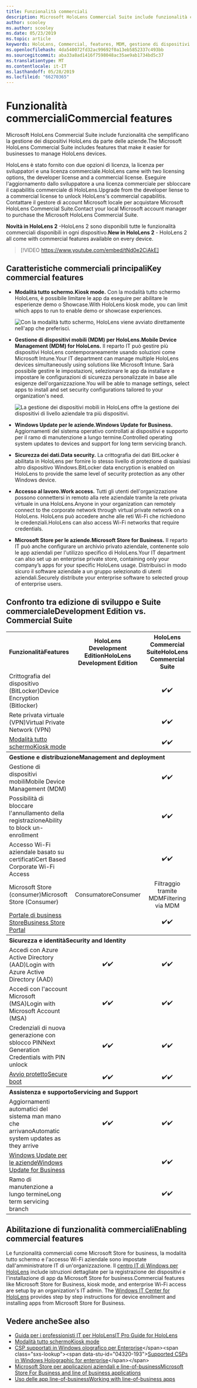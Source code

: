 ```yaml
---
title: Funzionalità commerciali
description: Microsoft HoloLens Commercial Suite include funzionalità che semplificano la gestione dei dispositivi HoloLens da parte delle aziende.  Per impostazione predefinita, HoloLens 2 è dotato di funzionalità commerciali.
author: scooley
ms.author: scooley
ms.date: 05/23/2019
ms.topic: article
keywords: HoloLens, Commercial, features, MDM, gestione di dispositivi mobili, modalità tutto schermo
ms.openlocfilehash: 4da540072fd32ac99692f0a13eb5852337c493bb
ms.sourcegitcommit: aba33a8ad1416f7598048ac35ae9ab1734bd5c37
ms.translationtype: MT
ms.contentlocale: it-IT
ms.lasthandoff: 05/28/2019
ms.locfileid: "66270365"
---
```

# <a name="commercial-features"></a><span data-ttu-id="04320-105">Funzionalità commerciali</span><span class="sxs-lookup"><span data-stu-id="04320-105">Commercial features</span></span>

<span data-ttu-id="04320-106">Microsoft HoloLens Commercial Suite include funzionalità che semplificano la gestione dei dispositivi HoloLens da parte delle aziende.</span><span class="sxs-lookup"><span data-stu-id="04320-106">The Microsoft HoloLens Commercial Suite includes features that make it easier for businesses to manage HoloLens devices.</span></span>

<span data-ttu-id="04320-107">HoloLens è stato fornito con due opzioni di licenza, la licenza per sviluppatori e una licenza commerciale.</span><span class="sxs-lookup"><span data-stu-id="04320-107">HoloLens came with two licensing options, the developer license and a commercial license.</span></span>  <span data-ttu-id="04320-108">Eseguire l'aggiornamento dallo sviluppatore a una licenza commerciale per sbloccare il capabilitis commerciale di HoloLens.</span><span class="sxs-lookup"><span data-stu-id="04320-108">Upgrade from the developer liense to a commercial license to unlock HoloLens's commercial capabilitis.</span></span>  <span data-ttu-id="04320-109">Contattare il gestore di account Microsoft locale per acquistare Microsoft HoloLens Commercial Suite.</span><span class="sxs-lookup"><span data-stu-id="04320-109">Contact your local Microsoft account manager to purchase the Microsoft HoloLens Commercial Suite.</span></span>

<span data-ttu-id="04320-110">**Novità in HoloLens 2** -HoloLens 2 sono disponibili tutte le funzionalità commerciali disponibili in ogni dispositivo.</span><span class="sxs-lookup"><span data-stu-id="04320-110">**New in HoloLens 2** - HoloLens 2 all come with commercial features available on every device.</span></span>

>[!VIDEO https://www.youtube.com/embed/tNd0e2CiAkE]

## <a name="key-commercial-features"></a><span data-ttu-id="04320-111">Caratteristiche commerciali principali</span><span class="sxs-lookup"><span data-stu-id="04320-111">Key commercial features</span></span>

* <span data-ttu-id="04320-112">**Modalità tutto schermo.**</span><span class="sxs-lookup"><span data-stu-id="04320-112">**Kiosk mode.**</span></span> <span data-ttu-id="04320-113">Con la modalità tutto schermo HoloLens, è possibile limitare le app da eseguire per abilitare le esperienze demo o Showcase.</span><span class="sxs-lookup"><span data-stu-id="04320-113">With HoloLens kiosk mode, you can limit which apps to run to enable demo or showcase experiences.</span></span>

  ![Con la modalità tutto schermo, HoloLens viene avviato direttamente nell'app che preferisci.](images/201608-kioskmode-400px.png)

* <span data-ttu-id="04320-115">**Gestione di dispositivi mobili (MDM) per HoloLens.**</span><span class="sxs-lookup"><span data-stu-id="04320-115">**Mobile Device Management (MDM) for HoloLens.**</span></span> <span data-ttu-id="04320-116">Il reparto IT può gestire più dispositivi HoloLens contemporaneamente usando soluzioni come Microsoft Intune.</span><span class="sxs-lookup"><span data-stu-id="04320-116">Your IT department can manage multiple HoloLens devices simultaneously using solutions like Microsoft Intune.</span></span> <span data-ttu-id="04320-117">Sarà possibile gestire le impostazioni, selezionare le app da installare e impostare le configurazioni di sicurezza personalizzate in base alle esigenze dell'organizzazione.</span><span class="sxs-lookup"><span data-stu-id="04320-117">You will be able to manage settings, select apps to install and set security configurations tailored to your organization's need.</span></span>

  ![La gestione dei dispositivi mobili in HoloLens offre la gestione dei dispositivi di livello aziendale tra più dispositivi.](images/201608-enterprisemanagement-400px.png)
   
* <span data-ttu-id="04320-119">**Windows Update per le aziende.**</span><span class="sxs-lookup"><span data-stu-id="04320-119">**Windows Update for Business.**</span></span> <span data-ttu-id="04320-120">Aggiornamenti del sistema operativo controllati ai dispositivi e supporto per il ramo di manutenzione a lungo termine.</span><span class="sxs-lookup"><span data-stu-id="04320-120">Controlled operating system updates to devices and support for long term servicing branch.</span></span>
* <span data-ttu-id="04320-121">**Sicurezza dei dati.**</span><span class="sxs-lookup"><span data-stu-id="04320-121">**Data security.**</span></span> <span data-ttu-id="04320-122">La crittografia dei dati BitLocker è abilitata in HoloLens per fornire lo stesso livello di protezione di qualsiasi altro dispositivo Windows.</span><span class="sxs-lookup"><span data-stu-id="04320-122">BitLocker data encryption is enabled on HoloLens to provide the same level of security protection as any other Windows device.</span></span>
* <span data-ttu-id="04320-123">**Accesso al lavoro.**</span><span class="sxs-lookup"><span data-stu-id="04320-123">**Work access.**</span></span> <span data-ttu-id="04320-124">Tutti gli utenti dell'organizzazione possono connettersi in remoto alla rete aziendale tramite la rete privata virtuale in una HoloLens.</span><span class="sxs-lookup"><span data-stu-id="04320-124">Anyone in your organization can remotely connect to the corporate network through virtual private network on a HoloLens.</span></span> <span data-ttu-id="04320-125">HoloLens può accedere anche alle reti Wi-Fi che richiedono le credenziali.</span><span class="sxs-lookup"><span data-stu-id="04320-125">HoloLens can also access Wi-Fi networks that require credentials.</span></span>
* <span data-ttu-id="04320-126">**Microsoft Store per le aziende.**</span><span class="sxs-lookup"><span data-stu-id="04320-126">**Microsoft Store for Business.**</span></span> <span data-ttu-id="04320-127">Il reparto IT può anche configurare un archivio privato aziendale, contenente solo le app aziendali per l'utilizzo specifico di HoloLens.</span><span class="sxs-lookup"><span data-stu-id="04320-127">Your IT department can also set up an enterprise private store, containing only your company’s apps for your specific HoloLens usage.</span></span> <span data-ttu-id="04320-128">Distribuisci in modo sicuro il software aziendale a un gruppo selezionato di utenti aziendali.</span><span class="sxs-lookup"><span data-stu-id="04320-128">Securely distribute your enterprise software to selected group of enterprise users.</span></span>

## <a name="development-edition-vs-commercial-suite"></a><span data-ttu-id="04320-129">Confronto tra edizione di sviluppo e Suite commerciale</span><span class="sxs-lookup"><span data-stu-id="04320-129">Development Edition vs. Commercial Suite</span></span>

<table>
<tr>
<th><span data-ttu-id="04320-130">Funzionalità</span><span class="sxs-lookup"><span data-stu-id="04320-130">Features</span></span></th><th><span data-ttu-id="04320-131">HoloLens Development Edition</span><span class="sxs-lookup"><span data-stu-id="04320-131">HoloLens Development Edition</span></span></th><th><span data-ttu-id="04320-132">HoloLens Commercial Suite</span><span class="sxs-lookup"><span data-stu-id="04320-132">HoloLens Commercial Suite</span></span></th><th><span data-ttu-id="04320-133">HoloLens 2</span><span class="sxs-lookup"><span data-stu-id="04320-133">HoloLens 2</span></span></th>
</tr><tr>
<td><span data-ttu-id="04320-134">Crittografia del dispositivo (BitLocker)</span><span class="sxs-lookup"><span data-stu-id="04320-134">Device Encryption (Bitlocker)</span></span></td><td></td><td style="text-align: center;"><span data-ttu-id="04320-135">✔️</span><span class="sxs-lookup"><span data-stu-id="04320-135">✔️</span></span></td><td style="text-align: center;"><span data-ttu-id="04320-136">✔️</span><span class="sxs-lookup"><span data-stu-id="04320-136">✔️</span></span></td>
</tr><tr>
<td><span data-ttu-id="04320-137">Rete privata virtuale (VPN)</span><span class="sxs-lookup"><span data-stu-id="04320-137">Virtual Private Network (VPN)</span></span></td><td></td><td style="text-align: center;"><span data-ttu-id="04320-138">✔️</span><span class="sxs-lookup"><span data-stu-id="04320-138">✔️</span></span></td><td style="text-align: center;"><span data-ttu-id="04320-139">✔️</span><span class="sxs-lookup"><span data-stu-id="04320-139">✔️</span></span></td>
</tr><tr>
<td><span data-ttu-id="04320-140"><a href="using-the-windows-device-portal.md#kiosk-mode">Modalità tutto schermo</a></span><span class="sxs-lookup"><span data-stu-id="04320-140"><a href="using-the-windows-device-portal.md#kiosk-mode">Kiosk mode</a></span></span></td><td></td><td style="text-align: center;"><span data-ttu-id="04320-141">✔️</span><span class="sxs-lookup"><span data-stu-id="04320-141">✔️</span></span></td><td style="text-align: center;"><span data-ttu-id="04320-142">✔️</span><span class="sxs-lookup"><span data-stu-id="04320-142">✔️</span></span></td>
</tr><tr>
<th colspan="3" style="text-align: left;"> <span data-ttu-id="04320-143">Gestione e distribuzione</span><span class="sxs-lookup"><span data-stu-id="04320-143">Management and deployment</span></span></th>
</tr><tr>
<td><span data-ttu-id="04320-144">Gestione di dispositivi mobili</span><span class="sxs-lookup"><span data-stu-id="04320-144">Mobile Device Management (MDM)</span></span></td><td style="text-align: center;"></td><td style="text-align: center;"><span data-ttu-id="04320-145">✔️</span><span class="sxs-lookup"><span data-stu-id="04320-145">✔️</span></span></td><td style="text-align: center;"><span data-ttu-id="04320-146">✔️</span><span class="sxs-lookup"><span data-stu-id="04320-146">✔️</span></span></td>
</tr><tr>
<td><span data-ttu-id="04320-147">Possibilità di bloccare l'annullamento della registrazione</span><span class="sxs-lookup"><span data-stu-id="04320-147">Ability to block un-enrollment</span></span></td><td></td><td style="text-align: center;"><span data-ttu-id="04320-148">✔️</span><span class="sxs-lookup"><span data-stu-id="04320-148">✔️</span></span></td><td style="text-align: center;"><span data-ttu-id="04320-149">✔️</span><span class="sxs-lookup"><span data-stu-id="04320-149">✔️</span></span></td>
</tr><tr>
<td><span data-ttu-id="04320-150">Accesso Wi-Fi aziendale basato su certificati</span><span class="sxs-lookup"><span data-stu-id="04320-150">Cert Based Corporate Wi-Fi Access</span></span></td><td></td><td style="text-align: center;"><span data-ttu-id="04320-151">✔️</span><span class="sxs-lookup"><span data-stu-id="04320-151">✔️</span></span></td><td style="text-align: center;"><span data-ttu-id="04320-152">✔️</span><span class="sxs-lookup"><span data-stu-id="04320-152">✔️</span></span></td>
</tr><tr>
<td><span data-ttu-id="04320-153">Microsoft Store (consumer)</span><span class="sxs-lookup"><span data-stu-id="04320-153">Microsoft Store (Consumer)</span></span></td><td style="text-align: center;"><span data-ttu-id="04320-154">Consumatore</span><span class="sxs-lookup"><span data-stu-id="04320-154">Consumer</span></span></td><td style="text-align: center;"><span data-ttu-id="04320-155">Filtraggio tramite MDM</span><span class="sxs-lookup"><span data-stu-id="04320-155">Filtering via MDM</span></span></td><td style="text-align: center;"><span data-ttu-id="04320-156">Filtraggio tramite MDM</span><span class="sxs-lookup"><span data-stu-id="04320-156">Filtering via MDM</span></span></td>
</tr><tr>
<td><span data-ttu-id="04320-157"><a href="https://technet.microsoft.com/itpro/windows/manage/working-with-line-of-business-apps">Portale di business Store</a></span><span class="sxs-lookup"><span data-stu-id="04320-157"><a href="https://technet.microsoft.com/itpro/windows/manage/working-with-line-of-business-apps">Business Store Portal</a></span></span></td><td></td><td style="text-align: center;"><span data-ttu-id="04320-158">✔️</span><span class="sxs-lookup"><span data-stu-id="04320-158">✔️</span></span></td><td style="text-align: center;"><span data-ttu-id="04320-159">✔️</span><span class="sxs-lookup"><span data-stu-id="04320-159">✔️</span></span></td>
</tr><tr>
<th colspan="3" style="text-align: left;"> <span data-ttu-id="04320-160">Sicurezza e identità</span><span class="sxs-lookup"><span data-stu-id="04320-160">Security and Identity</span></span></th>
</tr><tr>
<td><span data-ttu-id="04320-161">Accedi con Azure Active Directory (AAD)</span><span class="sxs-lookup"><span data-stu-id="04320-161">Login with Azure Active Directory (AAD)</span></span></td><td style="text-align: center;"><span data-ttu-id="04320-162">✔️</span><span class="sxs-lookup"><span data-stu-id="04320-162">✔️</span></span></td><td style="text-align: center;"><span data-ttu-id="04320-163">✔️</span><span class="sxs-lookup"><span data-stu-id="04320-163">✔️</span></span></td><td style="text-align: center;"><span data-ttu-id="04320-164">✔️</span><span class="sxs-lookup"><span data-stu-id="04320-164">✔️</span></span></td>
</tr><tr>
<td><span data-ttu-id="04320-165">Accedi con l'account Microsoft (MSA)</span><span class="sxs-lookup"><span data-stu-id="04320-165">Login with Microsoft Account (MSA)</span></span></td><td style="text-align: center;"><span data-ttu-id="04320-166">✔️</span><span class="sxs-lookup"><span data-stu-id="04320-166">✔️</span></span></td><td style="text-align: center;"><span data-ttu-id="04320-167">✔️</span><span class="sxs-lookup"><span data-stu-id="04320-167">✔️</span></span></td><td style="text-align: center;"><span data-ttu-id="04320-168">✔️</span><span class="sxs-lookup"><span data-stu-id="04320-168">✔️</span></span></td>
</tr><tr>
<td><span data-ttu-id="04320-169">Credenziali di nuova generazione con sblocco PIN</span><span class="sxs-lookup"><span data-stu-id="04320-169">Next Generation Credentials with PIN unlock</span></span></td><td style="text-align: center;"><span data-ttu-id="04320-170">✔️</span><span class="sxs-lookup"><span data-stu-id="04320-170">✔️</span></span></td><td style="text-align: center;"><span data-ttu-id="04320-171">✔️</span><span class="sxs-lookup"><span data-stu-id="04320-171">✔️</span></span></td><td style="text-align: center;"><span data-ttu-id="04320-172">✔️</span><span class="sxs-lookup"><span data-stu-id="04320-172">✔️</span></span></td>
</tr><tr>
<td><span data-ttu-id="04320-173"><a href="https://msdn.microsoft.com/windows/hardware/commercialize/manufacture/desktop/secure-boot-overview">Avvio protetto</a></span><span class="sxs-lookup"><span data-stu-id="04320-173"><a href="https://msdn.microsoft.com/windows/hardware/commercialize/manufacture/desktop/secure-boot-overview">Secure boot</a></span></span></td><td style="text-align: center;"><span data-ttu-id="04320-174">✔️</span><span class="sxs-lookup"><span data-stu-id="04320-174">✔️</span></span></td><td style="text-align: center;"><span data-ttu-id="04320-175">✔️</span><span class="sxs-lookup"><span data-stu-id="04320-175">✔️</span></span></td><td style="text-align: center;"><span data-ttu-id="04320-176">✔️</span><span class="sxs-lookup"><span data-stu-id="04320-176">✔️</span></span></td>
</tr><tr>
<th colspan="3" style="text-align: left;"> <span data-ttu-id="04320-177">Assistenza e supporto</span><span class="sxs-lookup"><span data-stu-id="04320-177">Servicing and Support</span></span></th>
</tr><tr>
<td><span data-ttu-id="04320-178">Aggiornamenti automatici del sistema man mano che arrivano</span><span class="sxs-lookup"><span data-stu-id="04320-178">Automatic system updates as they arrive</span></span></td><td style="text-align: center;"><span data-ttu-id="04320-179">✔️</span><span class="sxs-lookup"><span data-stu-id="04320-179">✔️</span></span></td><td style="text-align: center;"><span data-ttu-id="04320-180">✔️</span><span class="sxs-lookup"><span data-stu-id="04320-180">✔️</span></span></td><td style="text-align: center;"><span data-ttu-id="04320-181">✔️</span><span class="sxs-lookup"><span data-stu-id="04320-181">✔️</span></span></td>
</tr><tr>
<td><span data-ttu-id="04320-182"><a href="https://technet.microsoft.com/itpro/windows/plan/windows-update-for-business">Windows Update per le aziende</a></span><span class="sxs-lookup"><span data-stu-id="04320-182"><a href="https://technet.microsoft.com/itpro/windows/plan/windows-update-for-business">Windows Update for Business</a></span></span></td><td></td><td style="text-align: center;"><span data-ttu-id="04320-183">✔️</span><span class="sxs-lookup"><span data-stu-id="04320-183">✔️</span></span></td><td style="text-align: center;"><span data-ttu-id="04320-184">✔️</span><span class="sxs-lookup"><span data-stu-id="04320-184">✔️</span></span></td>
</tr><tr>
<td><span data-ttu-id="04320-185">Ramo di manutenzione a lungo termine</span><span class="sxs-lookup"><span data-stu-id="04320-185">Long term servicing branch</span></span></td><td></td><td style="text-align: center;"><span data-ttu-id="04320-186">✔️</span><span class="sxs-lookup"><span data-stu-id="04320-186">✔️</span></span></td><td style="text-align: center;"><span data-ttu-id="04320-187">✔️</span><span class="sxs-lookup"><span data-stu-id="04320-187">✔️</span></span></td>
</tr>
</table>



## <a name="enabling-commercial-features"></a><span data-ttu-id="04320-188">Abilitazione di funzionalità commerciali</span><span class="sxs-lookup"><span data-stu-id="04320-188">Enabling commercial features</span></span>

<span data-ttu-id="04320-189">Le funzionalità commerciali come Microsoft Store for business, la modalità tutto schermo e l'accesso Wi-Fi aziendale sono impostate dall'amministratore IT di un'organizzazione. Il [centro IT di Windows per HoloLens](https://docs.microsoft.com/hololens) include istruzioni dettagliate per la registrazione dei dispositivi e l'installazione di app da Microsoft Store for business.</span><span class="sxs-lookup"><span data-stu-id="04320-189">Commercial features like Microsoft Store for Business, kiosk mode, and enterprise Wi-Fi access are setup by an organization's IT admin. The [Windows IT Center for HoloLens](https://docs.microsoft.com/hololens) provides step by step instructions for device enrollment and installing apps from Microsoft Store for Business.</span></span>

## <a name="see-also"></a><span data-ttu-id="04320-190">Vedere anche</span><span class="sxs-lookup"><span data-stu-id="04320-190">See also</span></span>
* [<span data-ttu-id="04320-191">Guida per i professionisti IT per HoloLens</span><span class="sxs-lookup"><span data-stu-id="04320-191">IT Pro Guide for HoloLens</span></span>](https://technet.microsoft.com/itpro/hololens/index)
* [<span data-ttu-id="04320-192">Modalità tutto schermo</span><span class="sxs-lookup"><span data-stu-id="04320-192">Kiosk mode</span></span>](using-the-windows-device-portal.md#kiosk-mode)
* <span data-ttu-id="04320-193">[CSP supportati in Windows olografico per Enterprise](https://msdn.microsoft.com/library/windows/hardware/dn920025(v=vs.85).aspx#HoloLens)</span><span class="sxs-lookup"><span data-stu-id="04320-193">[Supported CSPs in Windows Holographic for enterprise](https://msdn.microsoft.com/library/windows/hardware/dn920025(v=vs.85).aspx#HoloLens)</span></span>
* [<span data-ttu-id="04320-194">Microsoft Store per applicazioni aziendali e line-of-business</span><span class="sxs-lookup"><span data-stu-id="04320-194">Microsoft Store For Business and line of business applications</span></span>](https://blogs.technet.microsoft.com/sbucci/2016/04/13/windows-store-for-business-and-line-of-business-applications/)
* [<span data-ttu-id="04320-195">Uso delle app line-of-business</span><span class="sxs-lookup"><span data-stu-id="04320-195">Working with line-of-business apps</span></span>](https://technet.microsoft.com/itpro/windows/manage/working-with-line-of-business-apps)
